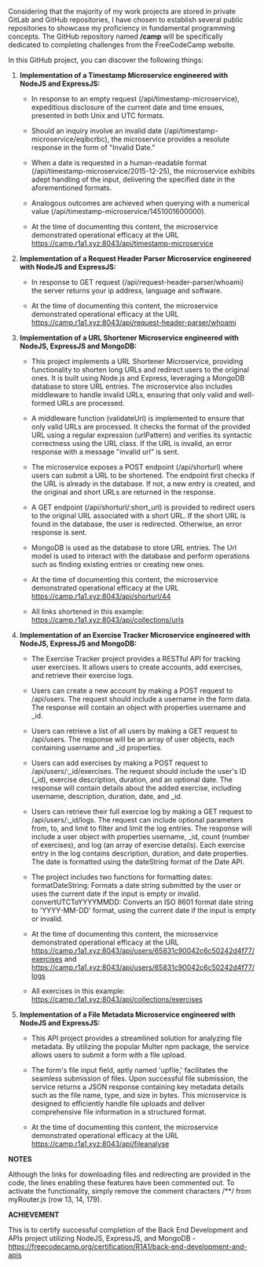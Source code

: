 Considering that the majority of my work projects are stored in private GitLab and GitHub repositories, I have chosen to establish several public repositories to showcase my proficiency in fundamental programming concepts. The GitHub repository named **/camp** will be specifically dedicated to completing challenges from the FreeCodeCamp website.

In this GitHub project, you can discover the following things:

1. **Implementation of a Timestamp Microservice engineered with NodeJS and ExpressJS:**

    * In response to an empty request (/api/timestamp-microservice), expeditious disclosure of the current date and time ensues, presented in both Unix and UTC formats.

    * Should an inquiry involve an invalid date (/api/timestamp-microservice/eqibcrbc), the microservice provides a resolute response in the form of "Invalid Date."

    * When a date is requested in a human-readable format (/api/timestamp-microservice/2015-12-25), the microservice exhibits adept handling of the input, delivering the specified date in the aforementioned formats.

    * Analogous outcomes are achieved when querying with a numerical value (/api/timestamp-microservice/1451001600000).

    * At the time of documenting this content, the microservice demonstrated operational efficacy at the URL https://camp.r1a1.xyz:8043/api/timestamp-microservice

2. **Implementation of a Request Header Parser Microservice engineered with NodeJS and ExpressJS:**

    * In response to GET request (/api/request-header-parser/whoami) the server returns your ip address, language and software.

    * At the time of documenting this content, the microservice demonstrated operational efficacy at the URL https://camp.r1a1.xyz:8043/api/request-header-parser/whoami

3. **Implementation of a URL Shortener Microservice engineered with NodeJS, ExpressJS and MongoDB:**

    * This project implements a URL Shortener Microservice, providing functionality to shorten long URLs and redirect users to the original ones. It is built using Node.js and Express, leveraging a MongoDB database to store URL entries. The microservice also includes middleware to handle invalid URLs, ensuring that only valid and well-formed URLs are processed.

    * A middleware function (validateUrl) is implemented to ensure that only valid URLs are processed. It checks the format of the provided URL using a regular expression (urlPattern) and verifies its syntactic correctness using the URL class. If the URL is invalid, an error response with a message "invalid url" is sent.

    * The microservice exposes a POST endpoint (/api/shorturl) where users can submit a URL to be shortened. The endpoint first checks if the URL is already in the database. If not, a new entry is created, and the original and short URLs are returned in the response.

    * A GET endpoint (/api/shorturl/:short_url) is provided to redirect users to the original URL associated with a short URL. If the short URL is found in the database, the user is redirected. Otherwise, an error response is sent.

    * MongoDB is used as the database to store URL entries. The Url model is used to interact with the database and perform operations such as finding existing entries or creating new ones.

    * At the time of documenting this content, the microservice demonstrated operational efficacy at the URL https://camp.r1a1.xyz:8043/api/shorturl/44

    * All links shortened in this example: https://camp.r1a1.xyz:8043/api/collections/urls

4. **Implementation of an Exercise Tracker Microservice engineered with NodeJS, ExpressJS and MongoDB:**

    * The Exercise Tracker project provides a RESTful API for tracking user exercises. It allows users to create accounts, add exercises, and retrieve their exercise logs.

    * Users can create a new account by making a POST request to /api/users. The request should include a username in the form data. The response will contain an object with properties username and _id.

    * Users can retrieve a list of all users by making a GET request to /api/users. The response will be an array of user objects, each containing username and _id properties.

    * Users can add exercises by making a POST request to /api/users/:_id/exercises. The request should include the user's ID (_id), exercise description, duration, and an optional date. The response will contain details about the added exercise, including username, description, duration, date, and _id.

    * Users can retrieve their full exercise log by making a GET request to /api/users/:_id/logs. The request can include optional parameters from, to, and limit to filter and limit the log entries. The response will include a user object with properties username, _id, count (number of exercises), and log (an array of exercise details). Each exercise entry in the log contains description, duration, and date properties. The date is formatted using the dateString format of the Date API.

    * The project includes two functions for formatting dates: formatDateString: Formats a date string submitted by the user or uses the current date if the input is empty or invalid. convertUTCToYYYYMMDD: Converts an ISO 8601 format date string to 'YYYY-MM-DD' format, using the current date if the input is empty or invalid.

    * At the time of documenting this content, the microservice demonstrated operational efficacy at the URL https://camp.r1a1.xyz:8043/api/users/65831c90042c6c50242d4f77/exercises and https://camp.r1a1.xyz:8043/api/users/65831c90042c6c50242d4f77/logs

    * All exercises in this example: https://camp.r1a1.xyz:8043/api/collections/exercises

5. **Implementation of a File Metadata Microservice engineered with NodeJS and ExpressJS:**

    * This API project provides a streamlined solution for analyzing file metadata. By utilizing the popular Multer npm package, the service allows users to submit a form with a file upload.

    * The form's file input field, aptly named 'upfile,' facilitates the seamless submission of files. Upon successful file submission, the service returns a JSON response containing key metadata details such as the file name, type, and size in bytes. This microservice is designed to efficiently handle file uploads and deliver comprehensive file information in a structured format.

    * At the time of documenting this content, the microservice demonstrated operational efficacy at the URL https://camp.r1a1.xyz:8043/api/fileanalyse

**NOTES**

Although the links for downloading files and redirecting are provided in the code, the lines enabling these features have been commented out. To activate the functionality, simply remove the comment characters /**/ from myRouter.js (row 13, 14, 179).

**ACHIEVEMENT**

This is to certify successful completion of the Back End Development and APIs project utilizing NodeJS, ExpressJS, and MongoDB - https://freecodecamp.org/certification/R1A1/back-end-development-and-apis

